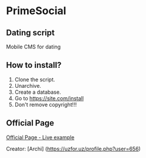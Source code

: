 # PrimeSocial
## Dating script
Mobile CMS for dating
## How to install?
1. Clone the script.
1. Unarchive.
1. Create a database.
1. Go to https://site.com/install
1. Don't remove copyright!!!
## Official Page
[Official Page - Live example](http://primesocial.ru)

Creator: [Archi] (https://uzfor.uz/profile.php?user=656)
